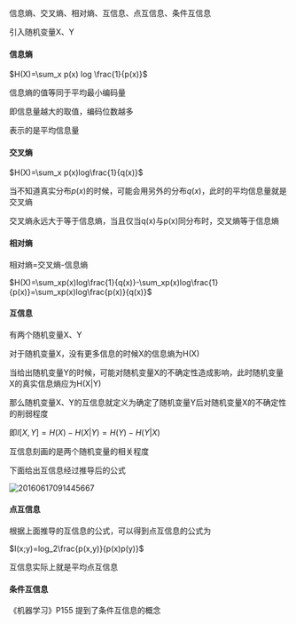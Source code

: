 信息熵、交叉熵、相对熵、互信息、点互信息、条件互信息

引入随机变量X、Y

#### 信息熵

$H(X)=\sum_x p(x) log \frac{1}{p(x)}$ 

信息熵的值等同于平均最小编码量

即信息量越大的取值，编码位数越多

表示的是平均信息量

#### 交叉熵

$H(X)=\sum_x p(x)log\frac{1}{q(x)}$

当不知道真实分布$p(x)$的时候，可能会用另外的分布$q(x)$，此时的平均信息量就是交叉熵

交叉熵永远大于等于信息熵，当且仅当q(x)与p(x)同分布时，交叉熵等于信息熵

#### 相对熵

相对熵=交叉熵-信息熵

$H(X)=\sum_xp(x)log\frac{1}{q(x)}-\sum_xp(x)log\frac{1}{p(x)}=\sum_xp(x)log\frac{p(x)}{q(x)}$ 

#### 互信息

有两个随机变量X、Y

对于随机变量X，没有更多信息的时候X的信息熵为H(X)

当给出随机变量Y的时候，可能对随机变量X的不确定性造成影响，此时随机变量X的真实信息熵应为H(X|Y)

那么随机变量X、Y的互信息就定义为确定了随机变量Y后对随机变量X的不确定性的削弱程度

即$I[X,Y]=H(X)-H(X|Y)=H(Y)-H(Y|X)$

互信息刻画的是两个随机变量的相关程度

下面给出互信息经过推导后的公式

![20160617091445667](C:\Users\Milesgo\Desktop\笔记图库\20160617091445667.png)

#### 点互信息

根据上面推导的互信息的公式，可以得到点互信息的公式为

$I(x;y)=log_2\frac{p(x,y)}{p(x)p(y)}$ 

互信息实际上就是平均点互信息

#### 条件互信息

《机器学习》P155 提到了条件互信息的概念